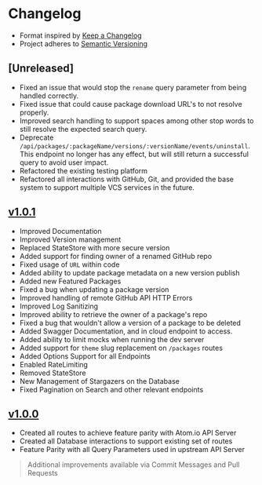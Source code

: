 # Changelog

* Format inspired by [Keep a Changelog](https://keepachangelog.com/en/1.0.0/)
* Project adheres to [Semantic Versioning](https://semver.org/spec/v2.0.0.html)

## [Unreleased]

* Fixed an issue that would stop the `rename` query parameter from being handled correctly.
* Fixed issue that could cause package download URL's to not resolve properly.
* Improved search handling to support spaces among other stop words to still resolve the expected search query.
* Deprecate `/api/packages/:packageName/versions/:versionName/events/uninstall`. This endpoint no longer has any effect, but will still return a successful query to avoid user impact.
* Refactored the existing testing platform
* Refactored all interactions with GitHub, Git, and provided the base system to support multiple VCS services in the future.

## [v1.0.1](https://github.com/pulsar-edit/package-backend/releases/tag/v1.0.1)

* Improved Documentation
* Improved Version management
* Replaced StateStore with more secure version
* Added support for finding owner of a renamed GitHub repo
* Fixed usage of `URL` within code
* Added ability to update package metadata on a new version publish
* Added new Featured Packages
* Fixed a bug when updating a package version
* Improved handling of remote GitHub API HTTP Errors
* Improved Log Sanitizing
* Improved ability to retrieve the owner of a package's repo
* Fixed a bug that wouldn't allow a version of a package to be deleted
* Added Swagger Documentation, and in cloud endpoint to access.
* Added ability to limit mocks when running the dev server
* Added support for `theme` slug replacement on `/packages` routes
* Added Options Support for all Endpoints
* Enabled RateLimiting
* Removed StateStore
* New Management of Stargazers on the Database
* Fixed Pagination on Search and other relevant endpoints

## [v1.0.0](https://github.com/pulsar-edit/package-backend/releases/tag/v1.0.0)

* Created all routes to achieve feature parity with Atom.io API Server
* Created all Database interactions to support existing set of routes
* Feature Parity with all Query Parameters used in upstream API Server

> Additional improvements available via Commit Messages and Pull Requests
